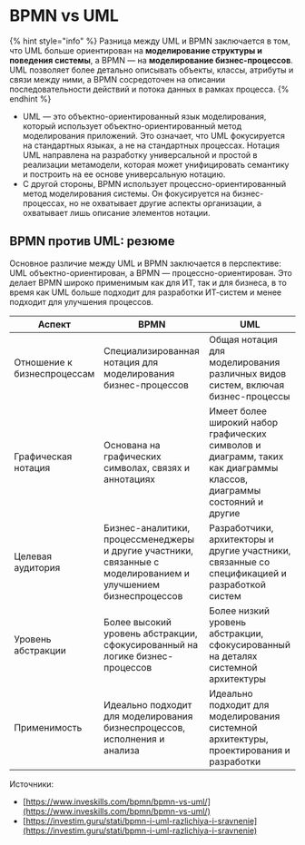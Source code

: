# BPMN vs UML

{% hint style="info" %}
Разница между UML и BPMN заключается в том, что UML больше ориентирован на **моделирование структуры и поведения системы**, а BPMN — на **моделирование бизнес-процессов**. UML позволяет более детально описывать объекты, классы, атрибуты и связи между ними, а BPMN сосредоточен на описании последовательности действий и потока данных в рамках процесса.
{% endhint %}

* UML — это объектно-ориентированный язык моделирования, который использует объектно-ориентированный метод моделирования приложений. Это означает, что UML фокусируется на стандартных языках, а не на стандартных процессах. Нотация UML направлена ​​на разработку универсальной и простой в реализации метамодели, которая может унифицировать семантику и построить на ее основе универсальную нотацию.&#x20;
* С другой стороны, BPMN использует процессно-ориентированный метод моделирования системы. Он фокусируется на бизнес-процессах, но не охватывает другие аспекты организации, а охватывает лишь описание элементов нотации.

## BPMN против UML: резюме&#x20;

Основное различие между UML и BPMN заключается в перспективе: UML объектно-ориентирован, а BPMN — процессно-ориентирован. Это делает BPMN широко применимым как для ИТ, так и для бизнеса, в то время как UML больше подходит для разработки ИТ-систем и менее подходит для улучшения процессов.&#x20;



| Аспект                      | BPMN                                                                                                           | UML                                                                                                                  |
| --------------------------- | -------------------------------------------------------------------------------------------------------------- | -------------------------------------------------------------------------------------------------------------------- |
| Отношение к бизнеспроцессам | Специализированная нотация для моделирования бизнес-процессов                                                  | Общая нотация для моделирования различных видов систем, включая бизнес-процессы                                      |
| Графическая нотация         | Основана на графических символах, связях и аннотациях                                                          | Имеет более широкий набор графических символов и диаграмм, таких как диаграммы классов, диаграммы состояний и другие |
| Целевая аудитория           | Бизнес-аналитики, процессменеджеры и другие участники, связанные с моделированием и улучшением бизнеспроцессов | Разработчики, архитекторы и другие участники, связанные со спецификацией и разработкой систем                        |
| Уровень абстракции          | Более высокий уровень абстракции, сфокусированный на логике бизнес-процессов                                   | Более низкий уровень абстракции, сфокусированный на деталях системной архитектуры                                    |
| Применимость                | Идеально подходит для моделирования бизнеспроцессов, исполнения и анализа                                      | Идеально подходит для моделирования системной архитектуры, проектирования и разработки                               |





Источники:&#x20;

* [https://www.inveskills.com/bpmn/bpmn-vs-uml/](https://www.inveskills.com/bpmn/bpmn-vs-uml/)
* [https://investim.guru/stati/bpmn-i-uml-razlichiya-i-sravnenie](https://investim.guru/stati/bpmn-i-uml-razlichiya-i-sravnenie)
